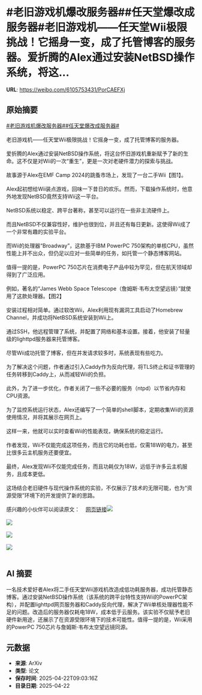 # #老旧游戏机爆改服务器##任天堂爆改成服务器#老旧游戏机——任天堂Wii极限挑战！它摇身一变，成了托管博客的服务器。爱折腾的Alex通过安装NetBSD操作系统，将这...

**URL**: https://weibo.com/6105753431/PorCAEFXj

## 原始摘要

<a href="https://m.weibo.cn/search?containerid=231522type%3D1%26t%3D10%26q%3D%23%E8%80%81%E6%97%A7%E6%B8%B8%E6%88%8F%E6%9C%BA%E7%88%86%E6%94%B9%E6%9C%8D%E5%8A%A1%E5%99%A8%23&amp;extparam=%23%E8%80%81%E6%97%A7%E6%B8%B8%E6%88%8F%E6%9C%BA%E7%88%86%E6%94%B9%E6%9C%8D%E5%8A%A1%E5%99%A8%23" data-hide=""><span class="surl-text">#老旧游戏机爆改服务器#</span></a><a href="https://m.weibo.cn/search?containerid=231522type%3D1%26t%3D10%26q%3D%23%E4%BB%BB%E5%A4%A9%E5%A0%82%E7%88%86%E6%94%B9%E6%88%90%E6%9C%8D%E5%8A%A1%E5%99%A8%23&amp;extparam=%23%E4%BB%BB%E5%A4%A9%E5%A0%82%E7%88%86%E6%94%B9%E6%88%90%E6%9C%8D%E5%8A%A1%E5%99%A8%23" data-hide=""><span class="surl-text">#任天堂爆改成服务器#</span></a><br><br>老旧游戏机——任天堂Wii极限挑战！它摇身一变，成了托管博客的服务器。<br><br>爱折腾的Alex通过安装NetBSD操作系统，将这台怀旧游戏机重新赋予了新的生命。这不仅是对Wii的一次“重生”，更是一次对老硬件潜力的探索与挑战。<br><br>故事源于Alex在EMF Camp 2024的跳蚤市场上，发现了一台二手Wii【图1】。<br><br>Alex起初想给Wii装点游戏，回味一下昔日的欢乐。然而，下载操作系统时，他意外地发现NetBSD竟然支持Wii这一平台。<br><br>NetBSD系统以稳定、跨平台著称，甚至可以运行在一些非主流硬件上。<br><br>而且NetBSD不仅兼容性好，维护也很到位，并且还有每日更新。这使得Wii成了一个非常有趣的实验平台。<br><br>而Wii的处理器“Broadway”，这款基于IBM PowerPC 750架构的单核CPU，虽然性能上并不出众，但仍足以应对一些简单的任务，如托管一个静态博客网站。<br><br>值得一提的是，PowerPC 750芯片在消费电子产品中较为罕见，但在航天领域却得到了广泛应用。<br><br>例如，著名的“James Webb Space Telescope（詹姆斯·韦布太空望远镜）”就使用了这款处理器。【图2】<br><br>安装过程相对简单。通过软改Wii，Alex利用现有漏洞工具启动了Homebrew Channel，并成功将NetBSD系统安装到Wii上。<br><br>通过SSH，他远程管理了系统，并配置了网络和基本设置。接着，他安装了轻量级的lighttpd服务器来托管博客。<br><br>尽管Wii成功托管了博客，但在并发请求较多时，系统表现有些吃力。<br><br>为了解决这个问题，作者通过引入Caddy作为反向代理，将TLS终止和证书管理的任务转移到Caddy上，从而减轻Wii的负担。<br><br>此外，为了进一步优化，作者关闭了一些不必要的服务（ntpd）以节省内存和CPU资源。<br><br>为了监控系统运行状态，Alex还编写了一个简单的shell脚本，定期收集Wii的资源使用情况，并将其展示在网页上。<br><br>这样一来，他就可以实时查看Wii的性能表现，确保系统的稳定运行。<br><br>作者发现，Wii不仅能完成这项任务，而且它的功耗也低，仅需18W的电力，甚至比很多云主机服务还要便宜。<br><br>最终，Alex发现Wii不仅能完成任务，而且功耗仅为18W，远低于许多云主机服务，且成本更低。<br><br>这场结合老旧硬件与现代操作系统的实验，不仅展示了技术的无限可能，也为“资源受限”环境下的开发提供了新的思路。<br><br>感兴趣的小伙伴可以阅读原文：<a href="https://weibo.cn/sinaurl?u=https%3A%2F%2Fblog.infected.systems%2Fposts%2F2025-04-21-this-blog-is-hosted-on-a-nintendo-wii%2F" data-hide=""><span class="url-icon"><img style="width: 1rem;height: 1rem" src="https://h5.sinaimg.cn/upload/2015/09/25/3/timeline_card_small_web_default.png" referrerpolicy="no-referrer"></span><span class="surl-text">网页链接</span></a><img style="" src="https://tvax2.sinaimg.cn/large/006Fd7o3gy1i0pn5ceadyj31601k01kx.jpg" referrerpolicy="no-referrer"><br><br><img style="" src="https://tvax3.sinaimg.cn/large/006Fd7o3gy1i0pn5cuvoxj30zk0m8ngt.jpg" referrerpolicy="no-referrer"><br><br><img style="" src="https://tvax4.sinaimg.cn/large/006Fd7o3gy1i0pn5dx2nlj30rs0ijjwm.jpg" referrerpolicy="no-referrer"><br><br><img style="" src="https://tvax1.sinaimg.cn/large/006Fd7o3gy1i0pn5fb28bj30w50k0jz8.jpg" referrerpolicy="no-referrer"><br><br>

## AI 摘要

一名技术爱好者Alex将二手任天堂Wii游戏机改造成低功耗服务器，成功托管静态博客。通过安装NetBSD操作系统（该系统的跨平台特性支持Wii的PowerPC架构），并配置lighttpd网页服务器和Caddy反向代理，解决了Wii单核处理器性能不足的问题。改造后的服务器仅耗电18W，成本低于云服务。该实验不仅赋予老旧硬件新用途，还展示了在资源受限环境下的技术可能性。值得一提的是，Wii采用的PowerPC 750芯片与詹姆斯·韦布太空望远镜同源。

## 元数据

- **来源**: ArXiv
- **类型**: 论文
- **保存时间**: 2025-04-22T09:03:16Z
- **目录日期**: 2025-04-22
